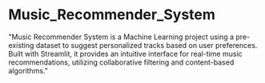 # Music_Recommender_System
"Music Recommender System is a Machine Learning project using a pre-existing dataset to suggest personalized tracks based on user preferences. Built with Streamlit, it provides an intuitive interface for real-time music recommendations, utilizing collaborative filtering and content-based algorithms."
